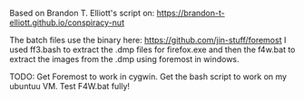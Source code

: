 Based on Brandon T. Elliott's script on: https://brandon-t-elliott.github.io/conspiracy-nut

The batch files use the binary here: https://github.com/jin-stuff/foremost
I used ff3.bash to extract the .dmp files for firefox.exe and then the f4w.bat to extract the images from the .dmp using foremost in windows.

TODO:
Get Foremost to work in cygwin.
Get the bash script to work on my ubuntuu VM.
Test F4W.bat fully!
